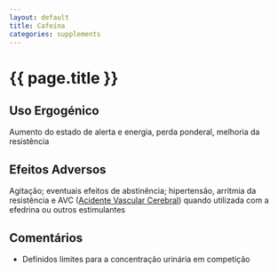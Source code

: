```yaml
---
layout: default
title: Cafeína
categories: supplements
---
```


# {{ page.title }}

## Uso Ergogénico

Aumento do estado de alerta e energia, perda ponderal, melhoria da resistência

## Efeitos Adversos

Agitação; eventuais efeitos de abstinência; hipertensão, arritmia da resistência e AVC ([Acidente Vascular Cerebral](http://acidentevascularcerebral.com/)) quando utilizada com a efedrina ou outros estimulantes

## Comentários

* Definidos limites para a concentração urinária em competição